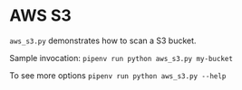 # AWS S3

`aws_s3.py` demonstrates how to scan a S3 bucket.

Sample invocation: `pipenv run python aws_s3.py my-bucket`

To see more options `pipenv run python aws_s3.py --help`
